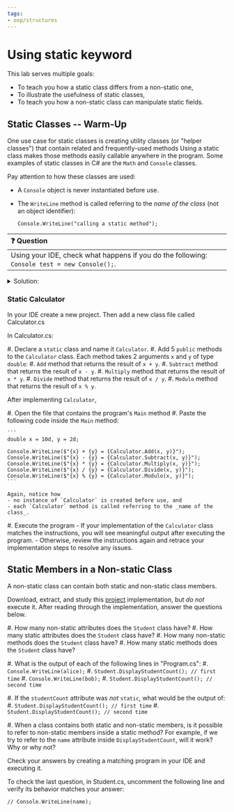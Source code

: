 ```yaml
---
tags:
- oop/structures
---
```


#  Using static keyword

This lab serves multiple goals:

- To teach you how a static class differs from a non-static one,
- To illustrate the usefulness of static classes,
- To teach you how a non-static class can manipulate static fields.

## Static Classes -- Warm-Up

One use case for static classes is creating utility classes (or "helper classes")
that contain related and frequently-used methods Using a static class makes those methods easily callable anywhere in the program. Some examples of static classes in C# are the `Math` and `Console` classes.

Pay attention to how these classes are used:

- A `Console` object is never instantiated before use.
- The `WriteLine` method is called referring to the _name of the class_ (not an object identifier):

    ```
    Console.WriteLine("calling a static method");
    ```

| ❓ Question       |
|:---------------------------|
| Using your IDE, check what happens if you do the following: `Console test = new Console();`. |

<details><summary>Solution:</summary>
Indeed, it is _not possible_ to instantiate an object when a class is declared `static`.
Furthermore, if a class is declared static, all its members (e.g., attributes, methods, constructors, etc.) must also be declared `static`.
</details>

### Static Calculator

In your IDE create a new project. Then add a new class file called Calculator.cs

In Calculator.cs:

#. Declare a `static` class and name it `Calculator`.
#. Add 5 `public` methods to the `Calculator` class. Each method takes 2 arguments `x` and `y` of type `double`:
    #. `Add` method that returns the result of `x + y`.
    #. `Subtract` method that returns the result of `x - y`.
    #. `Multiply` method that returns the result of `x * y`.
    #. `Divide` method that returns the result of `x / y`.
    #. `Modulo` method that returns the result of `x % y`.

After implementing `Calculator`,

#. Open the file that contains the program's `Main` method
#. Paste the following code inside the `Main` method:

    ```
    double x = 10d, y = 2d;

    Console.WriteLine($"{x} + {y} = {Calculator.Add(x, y)}");
    Console.WriteLine($"{x} - {y} = {Calculator.Subtract(x, y)}");
    Console.WriteLine($"{x} * {y} = {Calculator.Multiply(x, y)}");
    Console.WriteLine($"{x} / {y} = {Calculator.Divide(x, y)}");
    Console.WriteLine($"{x} % {y} = {Calculator.Modulo(x, y)}");
    ```

    Again, notice how
    - no instance of `Calculator` is created before use, and
    - each `Calculator` method is called referring to the _name of the class_.

#. Execute the program
    - If your implementation of the `Calculator` class matches the instructions, you will see meaningful output after executing the program.
    - Otherwise, review the instructions again and retrace your implementation steps to resolve any issues.

## Static Members in a Non-static Class

A non-static class can contain both static and non-static class members.

Download, extract, and study this [project](./code/projects/Student.zip) implementation, but *do not* execute it.
After reading through the implementation, answer the questions below.

#. How many non-static attributes does the `Student` class have?
#. How many static attributes does the `Student` class have?
#. How many non-static methods does the `Student` class have?
#. How many static methods does the `Student` class have?

#. What is the output of each of the following lines in "Program.cs":
    #. `Console.WriteLine(alice);`
    #. `Student.DisplayStudentCount(); // first time`
    #. `Console.WriteLine(bob);`
    #. `Student.DisplayStudentCount(); // second time`

#. If the `studentCount` attribute was *not* `static`, what would be the output of:
    #. `Student.DisplayStudentCount(); // first time`
    #. `Student.DisplayStudentCount(); // second time`

#. When a class contains both static and non-static members, is it possible to refer to non-static members inside a static method?
   For example, if we try to refer to the `name` attribute inside `DisplayStudentCount`, will it work? Why or why not?

Check your answers by creating a matching program in your IDE and executing it.

To check the last question, in Student.cs, uncomment the following line and verify its behavior matches your answer:

```
// Console.WriteLine(name);
````

